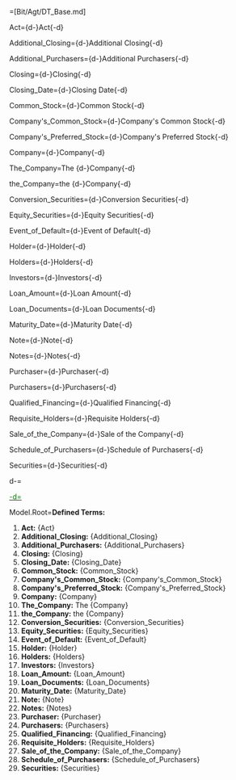 =[Bit/Agt/DT_Base.md]

Act={d-}Act{-d}

Additional_Closing={d-}Additional Closing{-d}

Additional_Purchasers={d-}Additional Purchasers{-d}

Closing={d-}Closing{-d}

Closing_Date={d-}Closing Date{-d}

Common_Stock={d-}Common Stock{-d}

Company's_Common_Stock={d-}Company's Common Stock{-d}

Company's_Preferred_Stock={d-}Company's Preferred Stock{-d}

Company={d-}Company{-d}

The_Company=The {d-}Company{-d}

the_Company=the {d-}Company{-d}

Conversion_Securities={d-}Conversion Securities{-d}

Equity_Securities={d-}Equity Securities{-d}

Event_of_Default={d-}Event of Default{-d}

Holder={d-}Holder{-d}

Holders={d-}Holders{-d}

Investors={d-}Investors{-d}

Loan_Amount={d-}Loan Amount{-d}

Loan_Documents={d-}Loan Documents{-d}

Maturity_Date={d-}Maturity Date{-d}

Note={d-}Note{-d}

Notes={d-}Notes{-d}

Purchaser={d-}Purchaser{-d}

Purchasers={d-}Purchasers{-d}

Qualified_Financing={d-}Qualified Financing{-d}

Requisite_Holders={d-}Requisite Holders{-d}

Sale_of_the_Company={d-}Sale of the Company{-d}

Schedule_of_Purchasers={d-}Schedule of Purchasers{-d}

Securities={d-}Securities{-d}

d-=<a href="https://github.com/CommonAccord/Org/blob/master/Doc/Boehmig/techstars-note/defined-terms.md"><font color="green">

-d=</font></a>


Model.Root=<b>Defined Terms:</b> <ol><li><b>Act:</b> {Act}<li><b>Additional_Closing:</b> {Additional_Closing}<li><b>Additional_Purchasers:</b> {Additional_Purchasers}<li><b>Closing:</b> {Closing}<li><b>Closing_Date:</b> {Closing_Date}<li><b>Common_Stock:</b> {Common_Stock}<li><b>Company's_Common_Stock:</b> {Company's_Common_Stock}<li><b>Company's_Preferred_Stock:</b> {Company's_Preferred_Stock}<li><b>Company:</b> {Company}<li><b>The_Company:</b> The {Company}<li><b>the_Company:</b> the {Company}<li><b>Conversion_Securities:</b> {Conversion_Securities}<li><b>Equity_Securities:</b> {Equity_Securities}<li><b>Event_of_Default:</b> {Event_of_Default}<li><b>Holder:</b> {Holder}<li><b>Holders:</b> {Holders}<li><b>Investors:</b> {Investors}<li><b>Loan_Amount:</b> {Loan_Amount}<li><b>Loan_Documents:</b> {Loan_Documents}<li><b>Maturity_Date:</b> {Maturity_Date}<li><b>Note:</b> {Note}<li><b>Notes:</b> {Notes}<li><b>Purchaser:</b> {Purchaser}<li><b>Purchasers:</b> {Purchasers}<li><b>Qualified_Financing:</b> {Qualified_Financing}<li><b>Requisite_Holders:</b> {Requisite_Holders}<li><b>Sale_of_the_Company:</b> {Sale_of_the_Company}<li><b>Schedule_of_Purchasers:</b> {Schedule_of_Purchasers}<li><b>Securities:</b> {Securities}</ol>